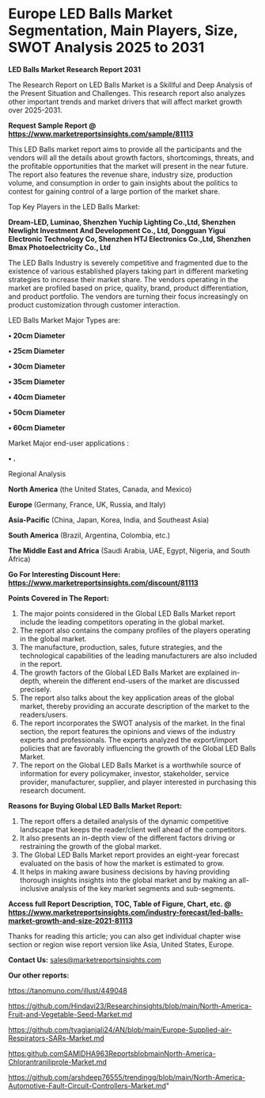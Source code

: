 # Europe LED Balls Market Segmentation, Main Players, Size, SWOT Analysis 2025 to 2031

<strong>LED Balls Market Research Report 2031</strong>

The Research Report on LED Balls Market is a Skillful and Deep Analysis of the Present Situation and Challenges. This research report also analyzes other important trends and market drivers that will affect market growth over 2025-2031.

<strong>Request Sample Report @ <a href=https://www.marketreportsinsights.com/sample/81113>https://www.marketreportsinsights.com/sample/81113</a></strong>

This LED Balls market report aims to provide all the participants and the vendors will all the details about growth factors, shortcomings, threats, and the profitable opportunities that the market will present in the near future. The report also features the revenue share, industry size, production volume, and consumption in order to gain insights about the politics to contest for gaining control of a large portion of the market share.

Top Key Players in the LED Balls Market:

<strong>Dream-LED, Luminao, Shenzhen Yuchip Lighting Co.,Ltd, Shenzhen Newlight Investment And Development Co., Ltd, Dongguan Yigui Electronic Technology Co, Shenzhen HTJ Electronics Co.,Ltd, Shenzhen Bmax Photoelectricity Co., Ltd</strong>

The LED Balls Industry is severely competitive and fragmented due to the existence of various established players taking part in different marketing strategies to increase their market share. The vendors operating in the market are profiled based on price, quality, brand, product differentiation, and product portfolio. The vendors are turning their focus increasingly on product customization through customer interaction.

LED Balls Market Major Types are:

<strong>• 20cm Diameter

• 25cm Diameter

• 30cm Diameter

• 35cm Diameter

• 40cm Diameter

• 50cm Diameter

• 60cm Diameter</strong>

Market Major end-user applications :

<strong>• .</strong>

Regional Analysis

</u><strong><b>North America</b></strong> (the United States, Canada, and Mexico)

<strong><b>Europe </b></strong>(Germany, France, UK, Russia, and Italy)

<strong><b>Asia-Pacific</b></strong> (China, Japan, Korea, India, and Southeast Asia)

<strong><b>South America</b></strong> (Brazil, Argentina, Colombia, etc.)

<strong><b>The Middle East and Africa</b></strong> (Saudi Arabia, UAE, Egypt, Nigeria, and South Africa)

<strong>Go For Interesting Discount Here: <a href=https://www.marketreportsinsights.com/discount/81113>https://www.marketreportsinsights.com/discount/81113</a></strong>

<strong>Points Covered in The Report:</strong>
<ol>
  <li>The major points considered in the Global LED Balls Market report include the leading competitors operating in the global market.</li>
  <li>The report also contains the company profiles of the players operating in the global market.</li>
  <li>The manufacture, production, sales, future strategies, and the technological capabilities of the leading manufacturers are also included in the report.</li>
  <li>The growth factors of the Global LED Balls Market are explained in-depth, wherein the different end-users of the market are discussed precisely.</li>
  <li>The report also talks about the key application areas of the global market, thereby providing an accurate description of the market to the readers/users.</li>
  <li>The report incorporates the SWOT analysis of the market. In the final section, the report features the opinions and views of the industry experts and professionals. The experts analyzed the export/import policies that are favorably influencing the growth of the Global LED Balls Market.</li>
  <li>The report on the Global LED Balls Market is a worthwhile source of information for every policymaker, investor, stakeholder, service provider, manufacturer, supplier, and player interested in purchasing this research document.</li>
</ol>
<strong>Reasons for Buying Global LED Balls Market Report:</strong>

<ol>
  <li>The report offers a detailed analysis of the dynamic competitive landscape that keeps the reader/client well ahead of the competitors.</li>
  <li>It also presents an in-depth view of the different factors driving or restraining the growth of the global market.</li>
  <li>The Global LED Balls Market report provides an eight-year forecast evaluated on the basis of how the market is estimated to grow.</li>
  <li>It helps in making aware business decisions by having providing thorough insights insights into the global market and by making an all-inclusive analysis of the key market segments and sub-segments.</li>
</ol>
<strong>Access full Report Description, TOC, Table of Figure, Chart, etc. @ <a href=https://www.marketreportsinsights.com/industry-forecast/led-balls-market-growth-and-size-2021-81113>https://www.marketreportsinsights.com/industry-forecast/led-balls-market-growth-and-size-2021-81113</a></strong>


Thanks for reading this article; you can also get individual chapter wise section or region wise report version like Asia, United States, Europe.

<strong>Contact Us:</strong>
sales@marketreportsinsights.com

<strong>Our other reports:</strong>

<a href=https://tanomuno.com/illust/449048>https://tanomuno.com/illust/449048</a>

<a href=https://github.com/Hindavi23/Researchinsights/blob/main/North-America-Fruit-and-Vegetable-Seed-Market.md>https://github.com/Hindavi23/Researchinsights/blob/main/North-America-Fruit-and-Vegetable-Seed-Market.md</a>

<a href=https://github.com/tyagianjali24/AN/blob/main/Europe-Supplied-air-Respirators-SARs-Market.md>https://github.com/tyagianjali24/AN/blob/main/Europe-Supplied-air-Respirators-SARs-Market.md</a>

<a href=https:github.comSAMIDHA963ReportsblobmainNorth-America-Chlorantraniliprole-Market.md>https:github.comSAMIDHA963ReportsblobmainNorth-America-Chlorantraniliprole-Market.md</a>

<a href=https://github.com/arshdeep76555/trendingg/blob/main/North-America-Automotive-Fault-Circuit-Controllers-Market.md>https://github.com/arshdeep76555/trendingg/blob/main/North-America-Automotive-Fault-Circuit-Controllers-Market.md</a>"
